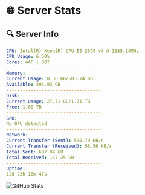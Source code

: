 # 🌐 Server Stats
## 🔍 Server Info
```yaml
CPU: Intel(R) Xeon(R) CPU E5-2699 v4 @ 1335.14MHz
CPU Usage: 6.50%
Cores: 44P | 88T
-----------------------------------
Memory:
Current Usage: 8.36 GB/503.74 GB
Available: 491.93 GB
-----------------------------------
Disk:
Current Usage: 27.71 GB/1.71 TB
Free: 1.60 TB
-----------------------------------
GPU:
No GPU detected
-----------------------------------
Network:
Current Transfer (Sent): 590.79 KB/s
Current Transfer (Received): 56.56 KB/s
Total Sent: 687.84 GB
Total Received: 147.25 GB
-----------------------------------
Uptime:
12d 23h 16m 47s
```
![GitHub Stats](https://img.shields.io/badge/Updated-2025-05-02_16:25:35-blue)